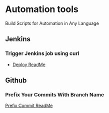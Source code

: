 # Automation tools
Build Scripts for Automation in Any Language

## Jenkins

### Trigger Jenkins job using curl

* [Deploy ReadMe](https://github.com/irfanbaigse/automation-tools/blob/main/jenkins/DEPLOY.MD)

## Github

### Prefix Your Commits With Branch Name

[Prefix Commit ReadMe](https://github.com/irfanbaigse/automation-tools/blob/main/git/PREFIX_COMMIT.MD)
